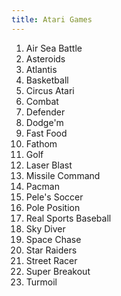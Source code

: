```yaml
---
title: Atari Games
---
```


<ol>
<li>Air Sea Battle</li>
<li>Asteroids</li>
<li>Atlantis</li>
<li>Basketball</li>
<li>Circus Atari</li>
<li>Combat</li>
<li>Defender</li>
<li>Dodge'm</li>
<li>Fast Food</li>
<li>Fathom</li>
<li>Golf</li>
<li>Laser Blast</li>
<li>Missile Command</li>
<li>Pacman</li>
<li>Pele's Soccer</li>
<li>Pole Position</li>
<li>Real Sports Baseball</li>
<li>Sky Diver</li>
<li>Space Chase</li>
<li>Star Raiders</li>
<li>Street Racer</li>
<li>Super Breakout</li>
<li>Turmoil</li>
</ol>
